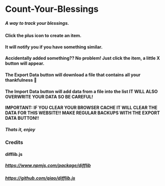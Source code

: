 # Count-Your-Blessings
##### A way to track your blessings.
#### Click the plus icon to create an item.
#### It will notify you if you have something similar.
#### Accidentally added something?? No problem! Just click the item, a little X button will appear.
#### The Export Data button will download a file that contains all your thankfulness 🙏
#### The Import Data button will add data from a file into the list **IT WILL ALSO OVERWRITE YOUR DATA SO BE CAREFUL!**
**IMPORTANT: IF YOU CLEAR YOUR BROWSER CACHE IT WILL CLEAR THE DATA FOR THIS WEBSITE!! MAKE REGULAR BACKUPS WITH THE EXPORT DATA BUTTON!!**
##### Thats it, enjoy

### Credits
#### difflib.js
##### https://www.npmjs.com/package/difflib
##### https://github.com/qiao/difflib.js
